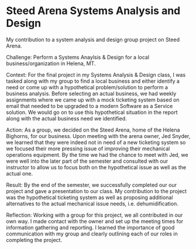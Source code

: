 # Steed Arena Systems Analysis and Design

My contribution to a system analysis and design group project on Steed Arena.

Challenge: Perform a Systems Anaylsis & Design for a local business/organization in Helena, MT.

Context: For the final project in my Systems Analysis & Design class, I was tasked along with my group to find a local business and either identify a need or come up with a hypothetical problem/solution to perform a business analysis. Before selecting an actual business, we had weekly assignments where we came up with a mock ticketing system based on email that needed to be upgraded to a modern Software as a Service solution. We would go on to use this hypothetical situation in the report along with the actual business need we identified.

Action: As a group, we decided on the Steed Arena, home of the Helena Bighorns, for our business. Upon meeting with the arena owner, Jed Snyder, we learned that they were indeed not in need of a new ticketing system so we focused their more pressing issue of improving their mechanical operations equipment. By the time we had the chance to meet with Jed, we were well into the later part of the semester and consulted with our instructor to allow us to focus both on the hypothetical issue as well as the actual one.

Result: By the end of the semester, we successfully completed our our project and gave a presentation to our class. My contribution to the project was the hypothetical ticketing system as well as proposing additional alternatives to the actual mechanical issue needs, i.e. dehumidification. 

Reflection: Working with a group for this project, we all contributed in our own way. I made contact with the owner and set up the meeting times for information gathering and reporting. I learned the importance of good communication with my group and clearly outlining each of our roles in completing the project.
